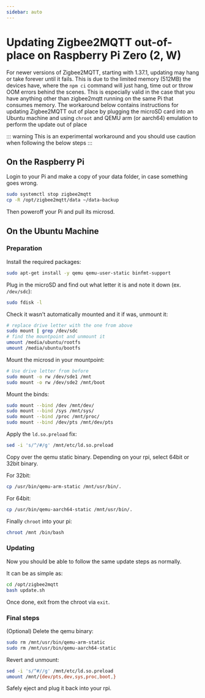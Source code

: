 ```yaml
---
sidebar: auto
---
```


# Updating Zigbee2MQTT out-of-place on Raspberry Pi Zero (2, W)

For newer versions of Zigbee2MQTT, starting with 1.37.1, updating may hang or take forever until it fails.
This is due to the limited memory (512MB) the devices have, where the `npm ci` command will just hang, time out or throw OOM errors behind the scenes. This is especially valid in the case that you have anything other than zigbee2mqtt running on the same Pi that consumes memory.
The workaround below contains instructions for updating Zigbee2MQTT out of place by plugging the microSD card into an Ubuntu machine and using `chroot` and QEMU arm (or aarch64) emulation to perform the update out of place

::: warning
This is an experimental workaround and you should use caution when following the below steps
:::

## On the Raspberry Pi

Login to your Pi and make a copy of your data folder, in case something goes wrong.

```bash
sudo systemctl stop zigbee2mqtt
cp -R /opt/zigbee2mqtt/data ~/data-backup
```

Then poweroff your Pi and pull its microsd.

## On the Ubuntu Machine

### Preparation
Install the required packages:

```bash
sudo apt-get install -y qemu qemu-user-static binfmt-support
```

Plug in the microSD and find out what letter it is and note it down (ex. `/dev/sdc`):
```bash
sudo fdisk -l
```

Check it wasn't automatically mounted and it if was, unmount it:
```bash
# replace drive letter with the one from above
sudo mount | grep /dev/sdc
# find the mountpoint and unmount it
umount /media/ubuntu/rootfs
umount /media/ubuntu/bootfs
```

Mount the microsd in your mountpoint:
```bash
# Use drive letter from before
sudo mount -o rw /dev/sde1 /mnt
sudo mount -o rw /dev/sde2 /mnt/boot
```

Mount the binds:
```bash
sudo mount --bind /dev /mnt/dev/
sudo mount --bind /sys /mnt/sys/
sudo mount --bind /proc /mnt/proc/
sudo mount --bind /dev/pts /mnt/dev/pts
```

Apply the `ld.so.preload` fix:
```bash
sed -i 's/^/#/g' /mnt/etc/ld.so.preload
```

Copy over the qemu static binary. Depending on your rpi, select 64bit or 32bit binary.

For 32bit:
```bash
cp /usr/bin/qemu-arm-static /mnt/usr/bin/.
```

For 64bit:
```bash
cp /usr/bin/qemu-aarch64-static /mnt/usr/bin/.
```

Finally `chroot` into your pi:

```bash
chroot /mnt /bin/bash
```

### Updating

Now you should be able to follow the same update steps as normally.

It can be as simple as:
```bash
cd /opt/zigbee2mqtt
bash update.sh
```

Once done, exit from the chroot via `exit`.

### Final steps

(Optional) Delete the qemu binary:
```bash
sudo rm /mnt/usr/bin/qemu-arm-static
sudo rm /mnt/usr/bin/qemu-aarch64-static
```

Revert and unmount:
```bash
sed -i 's/^#//g' /mnt/etc/ld.so.preload
umount /mnt/{dev/pts,dev,sys,proc,boot,}
```


Safely eject and plug it back into your rpi.

